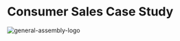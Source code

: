 # Consumer Sales Case Study

![general-assembly-logo](https://user-images.githubusercontent.com/55968160/92689595-1f57a100-f2f4-11ea-8c07-2af927fcb87a.jpg)
